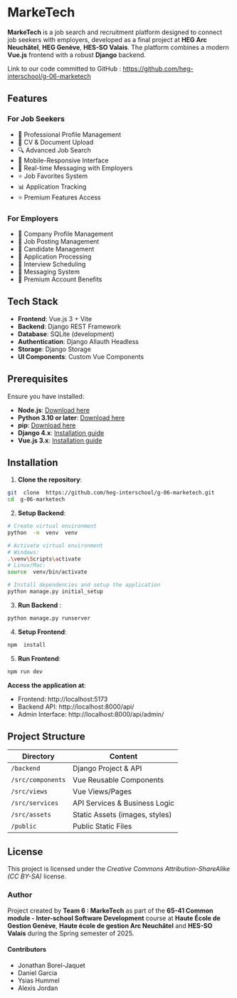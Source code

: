 # MarkeTech

**MarkeTech** is a job search and recruitment platform designed to connect job seekers with employers, developed as a final project at **HEG Arc Neuchâtel**, **HEG Genève**, **HES-SO Valais**. The platform combines a modern **Vue.js** frontend with a robust **Django** backend.

Link to our code committed to GitHub : https://github.com/heg-interschool/g-06-marketech

## Features

### For Job Seekers

- 📝 Professional Profile Management
- 📄 CV & Document Upload
- 🔍 Advanced Job Search
- 📱 Mobile-Responsive Interface
- 💬 Real-time Messaging with Employers
- ⭐ Job Favorites System
- 📊 Application Tracking
- ⭐ Premium Features Access

### For Employers

- 👔 Company Profile Management
- 📢 Job Posting Management
- 👥 Candidate Management
- 📨 Application Processing
- 📅 Interview Scheduling
- 💬 Messaging System
- 🌟 Premium Account Benefits

## Tech Stack

- **Frontend**: Vue.js 3 + Vite
- **Backend**: Django REST Framework
- **Database**: SQLite (development)
- **Authentication**: Django Allauth Headless
- **Storage**: Django Storage
- **UI Components**: Custom Vue Components

## Prerequisites

Ensure you have installed:

- **Node.js**: [Download here](https://nodejs.org/fr)
- **Python 3.10 or later**: [Download here](https://www.python.org/downloads/)
- **pip**: [Download here](https://pypi.org/project/pip/)
- **Django 4.x**: [Installation guide](https://www.djangoproject.com/)
- **Vue.js 3.x**: [Installation guide](https://vuejs.org/guide/quick-start.html)

## Installation

1.  **Clone the repository**:

```bash
git  clone  https://github.com/heg-interschool/g-06-marketech.git
cd  g-06-marketech
```

2.  **Setup Backend**:

```bash
# Create virtual environment
python  -m  venv  venv

# Activate virtual environment
# Windows:
.\venv\Scripts\activate
# Linux/Mac:
source  venv/bin/activate

# Install dependencies and setup the application
python manage.py initial_setup
```

3.  **Run Backend** :

```bash
python manage.py runserver
```

4.  **Setup Frontend**:

```bash
npm  install
```

5.  **Run Frontend**:

```bash
npm run dev
```

**Access the application at**:

- Frontend: http://localhost:5173
- Backend API: http://localhost:8000/api/
- Admin Interface: http://localhost:8000/api/admin/

## Project Structure

| Directory         | Content                        |
| ----------------- | ------------------------------ |
| `/backend`        | Django Project & API           |
| `/src/components` | Vue Reusable Components        |
| `/src/views`      | Vue Views/Pages                |
| `/src/services`   | API Services & Business Logic  |
| `/src/assets`     | Static Assets (images, styles) |
| `/public`         | Public Static Files            |

## License

This project is licensed under the _Creative Commons Attribution-ShareAlike (CC BY-SA)_ license.

### Author

Project created by **Team 6 : MarkeTech** as part of the **65-41 Common module - Inter-school Software Development** course at **Haute École de Gestion Genève**, **Haute école de gestion Arc Neuchâtel** and **HES-SO Valais** during the Spring semester of 2025.

#### Contributors

- Jonathan Borel-Jaquet
- Daniel Garcia
- Ysias Hummel
- Alexis Jordan
